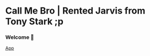 # Call Me Bro | Rented Jarvis from Tony Stark ;p  
### Welcome 👋
[App](https://call-me-bro.vercel.app)
